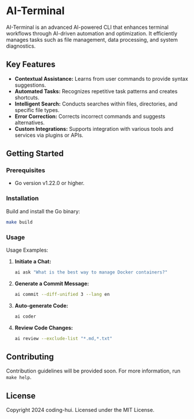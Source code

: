 # AI-Terminal

AI-Terminal is an advanced AI-powered CLI that enhances terminal workflows through AI-driven automation and
optimization. It efficiently manages tasks such as file management, data processing, and system diagnostics.

## Key Features

- **Contextual Assistance:** Learns from user commands to provide syntax suggestions.
- **Automated Tasks:** Recognizes repetitive task patterns and creates shortcuts.
- **Intelligent Search:** Conducts searches within files, directories, and specific file types.
- **Error Correction:** Corrects incorrect commands and suggests alternatives.
- **Custom Integrations:** Supports integration with various tools and services via plugins or APIs.

## Getting Started

### Prerequisites

- Go version v1.22.0 or higher.

### Installation

Build and install the Go binary:

```sh
make build
```

### Usage

Usage Examples:

1. **Initiate a Chat:**
   ```sh
   ai ask "What is the best way to manage Docker containers?"
   ```

2. **Generate a Commit Message:**
   ```sh
   ai commit --diff-unified 3 --lang en
   ```

3. **Auto-generate Code:**
   ```sh
   ai coder
   ```

4. **Review Code Changes:**
   ```sh
   ai review --exclude-list "*.md,*.txt"
   ```

## Contributing

Contribution guidelines will be provided soon. For more information, run `make help`.

## License

Copyright 2024 coding-hui. Licensed under the MIT License.

